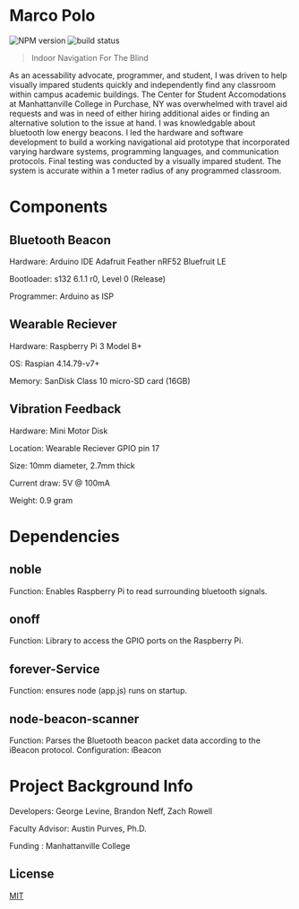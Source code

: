 # Marco Polo
![NPM version][npm-image]
![build status][travis-image]


> Indoor Navigation For The Blind

As an acessability advocate, programmer, and student,
I was driven to help visually impared students quickly and independently find any classroom within campus academic buildings. The Center for Student Accomodations at Manhattanville College in Purchase, NY was overwhelmed with travel aid requests and was in need of either hiring additional aides or finding an alternative solution to the issue at hand. I was knowledgable about bluetooth low energy beacons. I led the hardware and software development to build a working navigational aid prototype that incorporated varying hardware systems, programming languages, and communication protocols. Final testing was conducted by a visually impared student. The system is accurate within a 1 meter radius of any programmed classroom. 

Components
==============

Bluetooth Beacon
--------------------
Hardware: Arduino IDE Adafruit Feather nRF52 Bluefruit LE

Bootloader: s132 6.1.1 r0, Level 0 (Release) 

Programmer: Arduino as ISP

Wearable Reciever
----------------
Hardware: Raspberry Pi 3 Model B+

OS: Raspian 4.14.79-v7+ 

Memory: SanDisk Class 10 micro-SD card (16GB)

Vibration Feedback 
----------------
Hardware: Mini Motor Disk 

Location: Wearable Reciever GPIO pin 17

Size: 10mm diameter, 2.7mm thick

Current draw: 5V @ 100mA

Weight: 0.9 gram


Dependencies
=============

 noble
 -------------------- 
 Function: Enables Raspberry Pi to read surrounding bluetooth signals.
 
 onoff
 -------------
 Function: Library to access the GPIO ports on the Raspberry Pi.

 
forever-Service
----------------
Function: ensures node (app.js) runs on startup.

node-beacon-scanner
------------------
Function: Parses the Bluetooth beacon packet data according to the iBeacon protocol. 
Configuration: iBeacon


Project Background Info
=======================
Developers: George Levine, Brandon Neff, Zach Rowell

Faculty Advisor:  Austin Purves, Ph.D.

Funding : Manhattanville College
 
## License

[MIT](./LICENSE)

[npm-image]: https://img.shields.io/npm/v/image-js.svg?style=flat-square
[travis-image]: https://img.shields.io/travis/image-js/image-js/master.svg?style=flat-square
